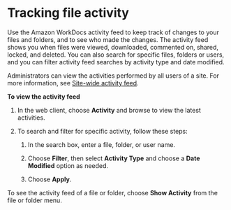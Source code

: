 # Tracking file activity<a name="activity_feed"></a>

Use the Amazon WorkDocs activity feed to keep track of changes to your files and folders, and to see who made the changes\. The activity feed shows you when files were viewed, downloaded, commented on, shared, locked, and deleted\. You can also search for specific files, folders or users, and you can filter activity feed searches by activity type and date modified\.

Administrators can view the activities performed by all users of a site\. For more information, see [Site\-wide activity feed](https://docs.aws.amazon.com/workdocs/latest/adminguide/site-activity.html)\.

**To view the activity feed**

1. In the web client, choose **Activity** and browse to view the latest activities\.

1. To search and filter for specific activity, follow these steps:

   1. In the search box, enter a file, folder, or user name\.

   1. Choose **Filter**, then select **Activity Type** and choose a **Date Modified** option as needed\.

   1. Choose **Apply**\.

To see the activity feed of a file or folder, choose **Show Activity** from the file or folder menu\.